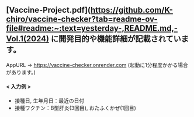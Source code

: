 ## [Vaccine-Project.pdf](https://github.com/K-chiro/vaccine-checker?tab=readme-ov-file#readme:~:text=yesterday-,README.md,-Vol.1(2024) に開発目的や機能詳細が記載されています。
 AppURL -> https://vaccine-checker.onrender.com
 (起動に1分程度かかる場合があります。)

#### < 入力例 >
- 接種日, 生年月日：最近の日付
- 接種ワクチン：B型肝炎(3回目), おたふくかぜ(1回目)


